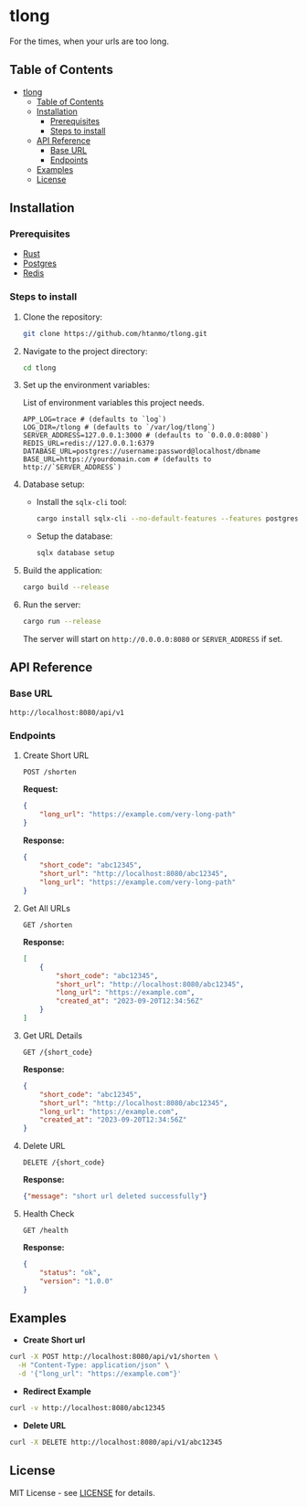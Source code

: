 # tlong

For the times, when your urls are too long.

## Table of Contents

- [tlong](#tlong)
  - [Table of Contents](#table-of-contents)
  - [Installation](#installation)
    - [Prerequisites](#prerequisites)
    - [Steps to install](#steps-to-install)
  - [API Reference](#api-reference)
    - [Base URL](#base-url)
    - [Endpoints](#endpoints)
  - [Examples](#examples)
  - [License](#license)

## Installation

### Prerequisites

- [Rust](https://www.rust-lang.org/)
- [Postgres](https://www.postgresql.org/)
- [Redis](https://redis.io/)

### Steps to install

1. Clone the repository:

    ```sh
    git clone https://github.com/htanmo/tlong.git
    ```

2. Navigate to the project directory:

    ```sh
    cd tlong
    ```

3. Set up the environment variables:

    List of environment variables this project needs.
    ```dotenv
    APP_LOG=trace # (defaults to `log`)
    LOG_DIR=/tlong # (defaults to `/var/log/tlong`)
    SERVER_ADDRESS=127.0.0.1:3000 # (defaults to `0.0.0.0:8080`)
    REDIS_URL=redis://127.0.0.1:6379
    DATABASE_URL=postgres://username:password@localhost/dbname
    BASE_URL=https://yourdomain.com # (defaults to http://`SERVER_ADDRESS`)
    ```

4. Database setup:

    - Install the `sqlx-cli` tool:
        ```sh
        cargo install sqlx-cli --no-default-features --features postgres
        ```
    
    - Setup the database:
        ```sh
        sqlx database setup
        ```

5. Build the application:

    ```sh
    cargo build --release
    ```

6. Run the server:

    ```sh
    cargo run --release
    ```

    The server will start on `http://0.0.0.0:8080` or `SERVER_ADDRESS` if set.

## API Reference

### Base URL

`http://localhost:8080/api/v1`

### Endpoints

1. Create Short URL

    `POST /shorten`

    **Request:**
    ```json
    {
        "long_url": "https://example.com/very-long-path"
    }
    ```

    **Response:**
    ```json
    {
        "short_code": "abc12345",
        "short_url": "http://localhost:8080/abc12345",
        "long_url": "https://example.com/very-long-path"
    }
    ```

2. Get All URLs
    
    `GET /shorten`

    **Response:**
    ```json
    [
        {
            "short_code": "abc12345",
            "short_url": "http://localhost:8080/abc12345",
            "long_url": "https://example.com",
            "created_at": "2023-09-20T12:34:56Z"
        }
    ]
    ```

3. Get URL Details
   
    `GET /{short_code}`

    **Response:**
    ```json
    {
        "short_code": "abc12345",
        "short_url": "http://localhost:8080/abc12345",
        "long_url": "https://example.com",
        "created_at": "2023-09-20T12:34:56Z"
    }
    ```

4. Delete URL

    `DELETE /{short_code}`

    **Response:**
    ```json
    {"message": "short url deleted successfully"}
    ```

5. Health Check

    `GET /health`

    **Response:**
    ```json
    {
        "status": "ok",
        "version": "1.0.0"
    }
    ```

## Examples

- **Create Short url**

```sh
curl -X POST http://localhost:8080/api/v1/shorten \
  -H "Content-Type: application/json" \
  -d '{"long_url": "https://example.com"}'
```

- **Redirect Example**

```sh
curl -v http://localhost:8080/abc12345
```

- **Delete URL**

```sh
curl -X DELETE http://localhost:8080/api/v1/abc12345
```

## License

MIT License - see [LICENSE](./LICENSE) for details.
